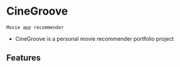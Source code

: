 ﻿# CineGroove

    Movie app recommender 

* CineGroove is a personal movie recommender portfolio project

## Features
